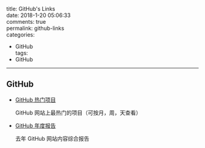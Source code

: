 title: GitHub's Links  
date: 2018-1-20 05:06:33  
comments: true  
permalink: github-links  
categories: 
 - GitHub  
tags: 
 - GitHub  
 
---

## GitHub   

- [GitHub 热门项目]  

   GitHub 网站上最热门的项目（可按月，周，天查看）  

- [GitHub 年度报告]  

   去年 GitHub 网站内容综合报告
 
 
[GitHub 热门项目]:https://github.com/trending
[GitHub 年度报告]:https://octoverse.github.com 
